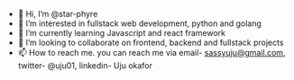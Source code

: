 - 👋 Hi, I’m @star-phyre
- 👀 I’m interested in fullstack web development, python and golang
- 🌱 I’m currently learning Javascript and react framework 
- 💞️ I’m looking to collaborate on frontend, backend and fullstack projects
- 📫 How to reach me. you can reach me via email- sassyuju@gmail.com, twitter- @uju01, linkedin- Uju okafor

<!---
star-phyre/star-phyre is a ✨ special ✨ repository because its `README.md` (this file) appears on your GitHub profile.
You can click the Preview link to take a look at your changes.
--->
